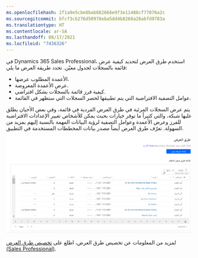 ```yaml
---
ms.openlocfilehash: 2f1a9e5cbe8bab882666e9f3e11488cf77076a2c
ms.sourcegitcommit: bfcf3cb276d50978eba5dd4b8268a26abfd9783a
ms.translationtype: HT
ms.contentlocale: ar-SA
ms.lasthandoff: 08/17/2021
ms.locfileid: "7436326"
---
```

في Dynamics 365 Sales Professional، استخدم طرق العرض لتحديد كيفية عرض قائمة بالسجلات لجدول معيّن. تحدد طريقة العرض ما يلي:
 
- الأعمدة المطلوب عرضها.
- عرض الأعمدة المعروضة.
- كيفية فرز قائمة بالسجلات بشكل افتراضي. 
- عوامل التصفية الافتراضية التي يتم تطبيقها لحصر السجلات التي ستظهر في القائمة. 

يتم عرض السجلات المرئية في طرق العرض الفردية في قائمة، وفي بعض الأحيان يطلق عليها شبكة، والتي كثيراً ما توفر خيارات بحيث يمكن للأشخاص تغيير الإعدادات الافتراضية للفرز وعرض الأعمدة وعوامل التصفية لرؤية البيانات المهمة بالنسبة إليهم بمزيد من السهولة. تعرّف طرق العرض أيضاً مصدر بيانات المخططات المستخدمة في التطبيق. 

![صفحة إعدادات المبيعات تعرض قائمة بطرق عرض النظام المتاحة.](../media/09-view-list.png)

لمزيد من المعلومات عن تخصيص طرق العرض، اطلع على [تخصيص طرق العرض (Sales Professional)](/dynamics365/customer-engagement/sales-professional/customize-views). 
